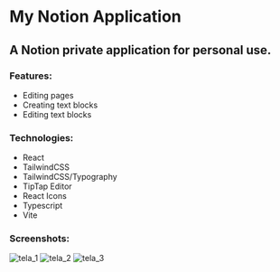 # My Notion Application 

## A Notion private application for personal use.

### Features:
- Editing pages
- Creating text blocks
- Editing text blocks

### Technologies:
- React
- TailwindCSS
- TailwindCSS/Typography
- TipTap Editor
- React Icons
- Typescript
- Vite

### Screenshots:
![tela_1](https://github.com/marcionitao/my-notion/assets/3647246/cb27a64b-c7ad-4667-904c-63a7d4b15512)
![tela_2](https://github.com/marcionitao/my-notion/assets/3647246/c9dcec23-0288-49ca-9434-ca1641e08a64)
![tela_3](https://github.com/marcionitao/my-notion/assets/3647246/e416c04e-724a-495e-91f2-8f46a71e4d7a)